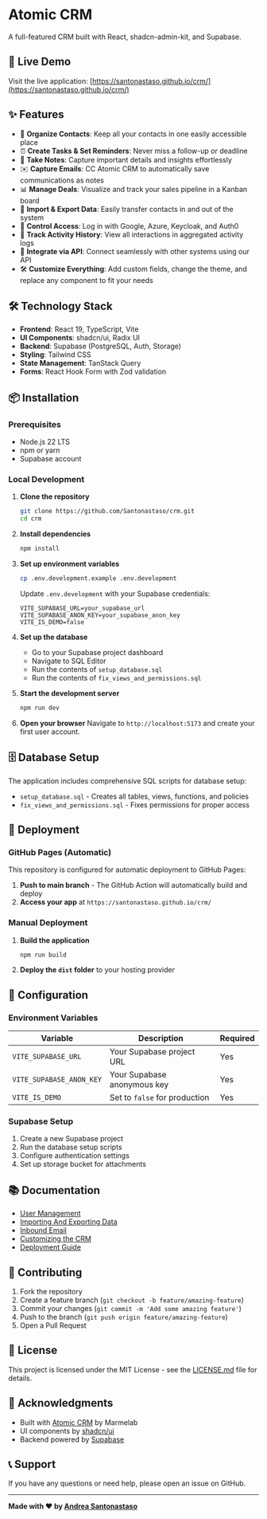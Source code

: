 # Atomic CRM

A full-featured CRM built with React, shadcn-admin-kit, and Supabase.

## 🚀 Live Demo

Visit the live application: [https://santonastaso.github.io/crm/](https://santonastaso.github.io/crm/)

## ✨ Features

- 📇 **Organize Contacts**: Keep all your contacts in one easily accessible place
- ⏰ **Create Tasks & Set Reminders**: Never miss a follow-up or deadline
- 📝 **Take Notes**: Capture important details and insights effortlessly
- ✉️ **Capture Emails**: CC Atomic CRM to automatically save communications as notes
- 📊 **Manage Deals**: Visualize and track your sales pipeline in a Kanban board
- 🔄 **Import & Export Data**: Easily transfer contacts in and out of the system
- 🔐 **Control Access**: Log in with Google, Azure, Keycloak, and Auth0
- 📜 **Track Activity History**: View all interactions in aggregated activity logs
- 🔗 **Integrate via API**: Connect seamlessly with other systems using our API
- 🛠️ **Customize Everything**: Add custom fields, change the theme, and replace any component to fit your needs

## 🛠️ Technology Stack

- **Frontend**: React 19, TypeScript, Vite
- **UI Components**: shadcn/ui, Radix UI
- **Backend**: Supabase (PostgreSQL, Auth, Storage)
- **Styling**: Tailwind CSS
- **State Management**: TanStack Query
- **Forms**: React Hook Form with Zod validation

## 📦 Installation

### Prerequisites

- Node.js 22 LTS
- npm or yarn
- Supabase account

### Local Development

1. **Clone the repository**
   ```bash
   git clone https://github.com/Santonastaso/crm.git
   cd crm
   ```

2. **Install dependencies**
   ```bash
   npm install
   ```

3. **Set up environment variables**
   ```bash
   cp .env.development.example .env.development
   ```
   
   Update `.env.development` with your Supabase credentials:
   ```env
   VITE_SUPABASE_URL=your_supabase_url
   VITE_SUPABASE_ANON_KEY=your_supabase_anon_key
   VITE_IS_DEMO=false
   ```

4. **Set up the database**
   - Go to your Supabase project dashboard
   - Navigate to SQL Editor
   - Run the contents of `setup_database.sql`
   - Run the contents of `fix_views_and_permissions.sql`

5. **Start the development server**
   ```bash
   npm run dev
   ```

6. **Open your browser**
   Navigate to `http://localhost:5173` and create your first user account.

## 🗄️ Database Setup

The application includes comprehensive SQL scripts for database setup:

- `setup_database.sql` - Creates all tables, views, functions, and policies
- `fix_views_and_permissions.sql` - Fixes permissions for proper access

## 🚀 Deployment

### GitHub Pages (Automatic)

This repository is configured for automatic deployment to GitHub Pages:

1. **Push to main branch** - The GitHub Action will automatically build and deploy
2. **Access your app** at `https://santonastaso.github.io/crm/`

### Manual Deployment

1. **Build the application**
   ```bash
   npm run build
   ```

2. **Deploy the `dist` folder** to your hosting provider

## 🔧 Configuration

### Environment Variables

| Variable | Description | Required |
|----------|-------------|----------|
| `VITE_SUPABASE_URL` | Your Supabase project URL | Yes |
| `VITE_SUPABASE_ANON_KEY` | Your Supabase anonymous key | Yes |
| `VITE_IS_DEMO` | Set to `false` for production | Yes |

### Supabase Setup

1. Create a new Supabase project
2. Run the database setup scripts
3. Configure authentication settings
4. Set up storage bucket for attachments

## 📚 Documentation

- [User Management](./doc/user/user-management.md)
- [Importing And Exporting Data](./doc/user/import-contacts.md)
- [Inbound Email](./doc/user/inbound-email.md)
- [Customizing the CRM](./doc/developer/customizing.md)
- [Deployment Guide](./doc/developer/deploy.md)

## 🤝 Contributing

1. Fork the repository
2. Create a feature branch (`git checkout -b feature/amazing-feature`)
3. Commit your changes (`git commit -m 'Add some amazing feature'`)
4. Push to the branch (`git push origin feature/amazing-feature`)
5. Open a Pull Request

## 📄 License

This project is licensed under the MIT License - see the [LICENSE.md](./LICENSE.md) file for details.

## 🙏 Acknowledgments

- Built with [Atomic CRM](https://github.com/marmelab/atomic-crm) by Marmelab
- UI components by [shadcn/ui](https://ui.shadcn.com/)
- Backend powered by [Supabase](https://supabase.com/)

## 📞 Support

If you have any questions or need help, please open an issue on GitHub.

---

**Made with ❤️ by [Andrea Santonastaso](https://github.com/Santonastaso)**